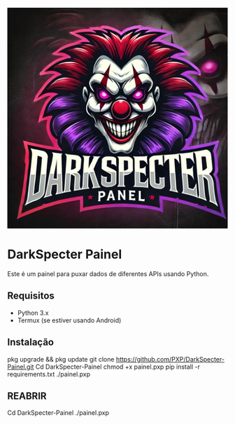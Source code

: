![DARKSPECTER](IMG-20241015-WA0001.jpg)
# DarkSpecter Painel

Este é um painel para puxar dados de diferentes APIs usando Python.

## Requisitos

- Python 3.x
- Termux (se estiver usando Android)

## Instalação

   pkg upgrade && pkg update
   git clone https://github.com/PXP/DarkSpecter-Painel.git
   Cd DarkSpecter-Painel
   chmod +x painel.pxp
   pip install -r requirements.txt
   ./painel.pxp
## REABRIR
   Cd DarkSpecter-Painel
   ./painel.pxp
